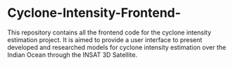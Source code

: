 # Cyclone-Intensity-Frontend-
This repository contains all the frontend code for the cyclone intensity estimation project. It is aimed to provide a user interface to present developed and researched models for cyclone intensity estimation over the Indian Ocean through the INSAT 3D Satellite.
